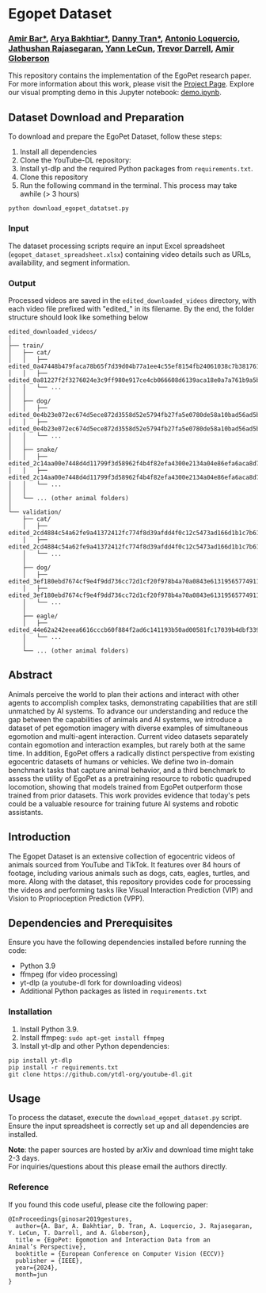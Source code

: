 # Egopet Dataset
### [Amir Bar*](https://amirbar.net), [Arya Bakhtiar*](), [Danny Tran*](), [Antonio Loquercio](https://antonilo.github.io/), [Jathushan Rajasegaran](https://people.eecs.berkeley.edu/~jathushan/), [Yann LeCun](https://engineering.nyu.edu/faculty/yann-lecun), [Trevor Darrell](https://people.eecs.berkeley.edu/~trevor/), [Amir Globerson](https://cs3801.wixsite.com/amirgloberson)

This repository contains the implementation of the EgoPet research paper. For more information about this work, please visit the [Project Page](link-to-project-page). Explore our visual prompting demo in this Jupyter notebook: [demo.ipynb](demo.ipynb).

## Dataset Download and Preparation

To download and prepare the EgoPet Dataset, follow these steps:

1. Install all dependencies
2. Clone the YouTube-DL repository:
3. Install yt-dlp and the required Python packages from `requirements.txt`.
4. Clone this repository  
6. Run the following command in the terminal. This process may take awhile (> 3 hours)

```
python download_egopet_datatset.py
```

### Input

The dataset processing scripts require an input Excel spreadsheet (`egopet_dataset_spreadsheet.xlsx`) containing video details such as URLs, availability, and segment information.

### Output

Processed videos are saved in the `edited_downloaded_videos` directory, with each video file prefixed with "edited_" in its filename. By the end, the folder structure should look like something below

```
edited_downloaded_videos/
│
├── train/
│   ├── cat/
│   │   ├── edited_0a47448b479faca78b65f7d39d04b77a1ee4c55ef8154fb24061038c7b381761_segment_1.mp4
│   │   ├── edited_0a81227f2f3276024e3c9ff980e917ce4cb066608d6139aca18e0a7a761b9a5b_segment_1.mp4
│   │   └── ...
│   │
│   ├── dog/
│   │   ├── edited_0e4b23e072ec674d5ece872d3558d52e5794fb27fa5e0780de58a10bad56ad5b_segment_078.mp4
│   │   ├── edited_0e4b23e072ec674d5ece872d3558d52e5794fb27fa5e0780de58a10bad56ad5b_segment_080.mp4
│   │   └── ...
│   │
│   ├── snake/
│   │   ├── edited_2c14aa00e7448d4d11799f3d58962f4b4f82efa4300e2134a04e86efa6aca8d7_segment_3.mp4
│   │   ├── edited_2c14aa00e7448d4d11799f3d58962f4b4f82efa4300e2134a04e86efa6aca8d7_segment_9.mp4
│   │   └── ...
│   │
│   └── ... (other animal folders)
│
└── validation/
    ├── cat/
    │   ├── edited_2cd4884c54a62fe9a41372412fc774f8d39afdd4f0c12c5473ad166d1b1c7b61_segment_7.mp4
    │   ├── edited_2cd4884c54a62fe9a41372412fc774f8d39afdd4f0c12c5473ad166d1b1c7b61_segment_45.mp4
    │   └── ...
    │
    ├── dog/
    │   ├── edited_3ef180ebd7674cf9e4f9dd736cc72d1cf20f978b4a70a0843e61319565774911_segment_5.mp4
    │   ├── edited_3ef180ebd7674cf9e4f9dd736cc72d1cf20f978b4a70a0843e61319565774911_segment_6.mp4
    │   └── ...
    │
    ├── eagle/
    │   ├── edited_44e62a242eeea6616cccb60f884f2ad6c141193b50ad00581fc17039b4dbf339_segment_9.mp4
    │   └── ...
    │
    └── ... (other animal folders)
```





## Abstract

Animals perceive the world to plan their actions and interact with other agents to accomplish complex tasks, demonstrating capabilities that are still unmatched by AI systems. To advance our understanding and reduce the gap between the capabilities of animals and AI systems, we introduce a dataset of pet egomotion imagery with diverse examples of simultaneous egomotion and multi-agent interaction. Current video datasets separately contain egomotion and interaction examples, but rarely both at the same time. In addition, EgoPet offers a radically distinct perspective from existing egocentric datasets of humans or vehicles.  We define two in-domain benchmark tasks that capture animal behavior, and a third benchmark to assess the utility of EgoPet as a pretraining resource to robotic quadruped locomotion, showing that models trained from EgoPet outperform those trained from prior datasets. This work provides evidence that today's pets could be a valuable resource for training future AI systems and robotic assistants.

## Introduction
The Egopet Dataset is an extensive collection of egocentric videos of animals sourced from YouTube and TikTok. It features over 84 hours of footage, including various animals such as dogs, cats, eagles, turtles, and more. Along with the dataset, this repository provides code for processing the videos and performing tasks like Visual Interaction Prediction (VIP) and Vision to Proprioception Prediction (VPP).

## Dependencies and Prerequisites

Ensure you have the following dependencies installed before running the code:

- Python 3.9
- ffmpeg (for video processing)
- yt-dlp (a youtube-dl fork for downloading videos)
- Additional Python packages as listed in `requirements.txt`

### Installation

1. Install Python 3.9.
2. Install ffmpeg: `sudo apt-get install ffmpeg`
3. Install yt-dlp and other Python dependencies:

```
pip install yt-dlp
pip install -r requirements.txt
git clone https://github.com/ytdl-org/youtube-dl.git
```

## Usage

To process the dataset, execute the `download_egopet_dataset.py` script. Ensure the input spreadsheet is correctly set up and all dependencies are installed.

**Note**: the paper sources are hosted by arXiv and download time might take 2-3 days. <br>For inquiries/questions about this please email the authors directly.  

### Reference
If you found this code useful, please cite the following paper:


```
@InProceedings{ginosar2019gestures,
  author={A. Bar, A. Bakhtiar, D. Tran, A. Loquercio, J. Rajasegaran, Y. LeCun, T. Darrell, and A. Globerson},
  title = {EgoPet: Egomotion and Interaction Data from an
Animal’s Perspective},
  booktitle = {European Conference on Computer Vision (ECCV)}
  publisher = {IEEE},
  year={2024},
  month=jun
}
```

 
